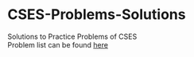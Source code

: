 # CSES-Problems-Solutions
Solutions to Practice Problems of CSES<br>
Problem list can be found <a href="https://cses.fi/problemset/list/">here</a>
